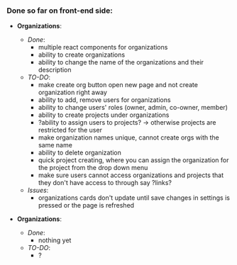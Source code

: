 ### Done so far on front-end side:
- **Organizations**:
    - *Done*:
      - multiple react components for organizations
      - ability to create organizations
      - ability to change the name of the organizations and their description
  - *TO-DO*:
      -  make create org button open new page and not create organization right away
      - ability to add, remove users for organizations
      - ability to change users' roles (owner, admin, co-owner, member)
      - ability to create projects under organizations
      - ?ability to assign users to projects? -> otherwise projects are restricted for the user
      - make organization names unique, cannot create orgs with the same name
      - ability to delete organization
      - quick project creating, where you can assign the organization for the project from the drop down menu
      - make sure users cannot access organizations and projects that they don't have access to through say ?links?
  - *Issues*:
      - organizations cards don't update until save changes in settings is pressed or the page is refreshed

- **Organizations**:
  - *Done*:
      - nothing yet
  - *TO-DO*:
      - ?